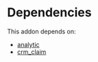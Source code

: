 # Dependencies

This addon depends on:

- [analytic](https://github.com/bringout/oca-ocb-core/tree/156bd325ef4782b980ca23175711c453db07528e/odoo-bringout-oca-ocb-analytic)
- [crm_claim](https://github.com/bringout/oca-technical)
